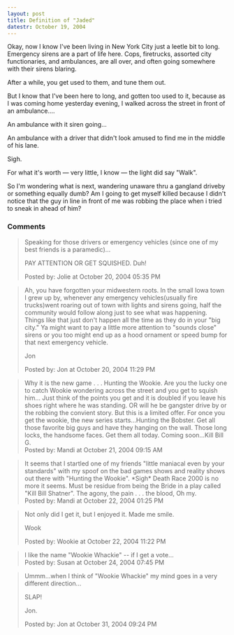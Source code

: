 ```yaml
---
layout: post
title: Definition of "Jaded"
datestr: October 19, 2004
---
```


Okay,  now I know I've been living in New York City just a <span class="reallyreally">leetle bit</span> to long.  Emergency sirens are a part of life here.  Cops, firetrucks, assorted city functionaries, and ambulances, are all over, and often going somewhere with their sirens blaring.

After a while, you get used to them, and tune them out.

But I know that I've been here to long, and gotten too used to it, because as I was coming home yesterday evening, I walked across the street in front of an ambulance....

An ambulance with it siren going...

An ambulance with a driver that didn't look amused to find me in the middle of his lane.

Sigh.

For what it's worth &mdash; very little, I know &mdash; the light <span class="reallyreally">did</span> say &quot;Walk&quot;.

So I'm wondering what is next, wandering unaware thru a gangland driveby or something equally dumb?  Am I going to get myself killed because I didn't notice that the guy in line in front of me was robbing the place when i tried to sneak in ahead of him?

### Comments

<blockquote>
Speaking for those drivers or emergency vehicles (since one of my best friends is a paramedic)...

PAY ATTENTION OR GET SQUISHED.  Duh!
<div class="post-meta">Posted by: Jolie at October 20, 2004 05:35 PM</div> </blockquote>
<blockquote>
Ah, you have forgotten your midwestern roots.  In the small Iowa town I grew up by, whenever any emergency vehicles(usually fire trucks)went roaring out of town with lights and sirens going, half the community would follow along just to see what was happening.  Things like that just don't happen all the time as they do in your "big city."  Ya might want to pay a little more attention to "sounds close" sirens or you too might end up as a hood ornament or speed bump for that next emergency vehicle.

Jon<br />

<div class="post-meta">Posted by: Jon at October 20, 2004 11:29 PM</div> </blockquote>
<blockquote>
Why it is the new game . . . Hunting the Wookie.  Are you the lucky one to catch Wookie wondering across the street and you get to squish him... Just think of the points you get and it is doubled if you leave his shoes right where he was standing. OR will he be gangster drive by or the robbing the convient story. But this is a limited offer.  For once you get the wookie, the new series starts...Hunting the Bobster. Get all those favorite big guys and have they hanging on the wall. Those long locks, the handsome faces.  Get them all today.  Coming soon...Kill Bill G. 
<div class="post-meta">Posted by: Mandi at October 21, 2004 09:15 AM</div> </blockquote>
<blockquote>
It seems that I startled one of my friends "little maniacal even by your standards" with my spoof on the bad games shows and reality shows out there with "Hunting the Wookie".  *Sigh* Death Race 2000 is no more it seems. Must be residue from being the Bride in a play called "Kill Bill Shatner".  The agony, the pain . . . the blood, Oh my. 
<div class="post-meta">Posted by: Mandi at October 22, 2004 01:25 PM</div> </blockquote>
<blockquote>
Not only did I get it, but I enjoyed it.  Made me smile.

Wook
<div class="post-meta">Posted by: Wookie at October 22, 2004 11:22 PM</div> </blockquote>
<blockquote>
I like the name "Wookie Whackie" -- if I get a vote... 
<div class="post-meta">Posted by: Susan at October 24, 2004 07:45 PM</div> </blockquote>
<blockquote>
Ummm...when I think of "Wookie Whackie" my mind goes in a very different direction...

SLAP!

Jon.<br />

<div class="post-meta">Posted by: Jon at October 31, 2004 09:24 PM</div> </blockquote>

